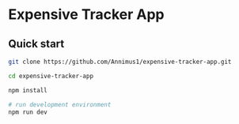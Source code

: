 # Expensive Tracker App


## Quick start

``` bash
git clone https://github.com/Annimus1/expensive-tracker-app.git

cd expensive-tracker-app

npm install

# run development environment
npm run dev
```
